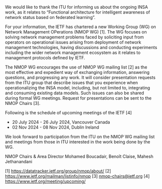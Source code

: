 We would like to thank the ITU for informing us about the ongoing INSA work, as it relates to “Functional architecture for intelligent awareness of network status based on federated learning”.
 
For your information, the IETF has chartered a new Working Group (WG) on Network Management OPerations (NMOP WG) [1]. The WG focuses on solving network management problems faced by soliciting input from operators on operational issues arising from deployment of network management technologies, having discussions and conducting experiments including the wider network management ecosystem as it relates to management protocols defined by IETF.
 
The NMOP WG encourages the use of NMOP WG mailing list [2] as the most effective and expedient way of exchanging information, answering questions, and progressing any work. It will consider presentation requests from the ITU group that describe issues that you experience when operationalizing the INSA model, including, but not limited to, integrating and consuming existing data models. Such issues can also be shared during formal WG meetings. Request for presentations can be sent to the NMOP Chairs [3].
 
Following is the schedule of upcoming meetings of the IETF [4]
- 20 July 2024 - 26 July 2024, Vancouver Canada
- 02 Nov 2024 - 08 Nov 2024, Dublin Ireland
 
We look forward to participation from the ITU on the NMOP WG mailing list and meetings from those in ITU interested in the work being done by the WG.
 
NMOP Chairs & Area Director
Mohamed Boucadair, Benoît Claise, Mahesh Jethanandani
 
[1] https://datatracker.ietf.org/group/nmop/about/
[2] https://www.ietf.org/mailman/listinfo/nmop
[3] nmop-chairs@ietf.org
[4] https://www.ietf.org/meeting/upcoming/
